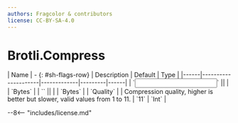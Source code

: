 ```yaml
---
authors: Fragcolor & contributors
license: CC-BY-SA-4.0
---
```



# Brotli.Compress

<div class="sh-parameters" markdown="1">
| Name | - {: #sh-flags-row} | Description | Default | Type |
|------|---------------------|-------------|---------|------|
| `<input>` || | | `Bytes` |
| `<output>` || | | `Bytes` |
| `Quality` |  | Compression quality, higher is better but slower, valid values from 1 to 11. | `11` | `Int` |

</div>



--8<-- "includes/license.md"
